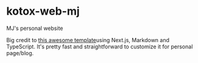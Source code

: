 # kotox-web-mj

MJ's personal website

Big credit to [this awesome template](https://github.com/vercel/next.js/tree/canary/examples/blog-starter)using Next.js,
Markdown and TypeScript. It's pretty fast and straightforward to customize it for personal page/blog.
